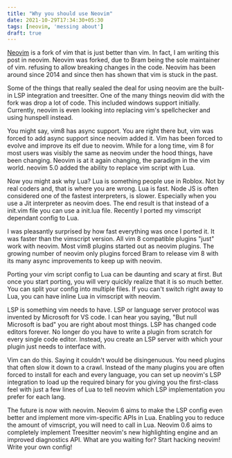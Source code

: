 ```yaml
---
title: "Why you should use Neovim"
date: 2021-10-29T17:34:30+05:30
tags: [neovim, 'messing about']
draft: true
---
```


[Neovim](neovim.io/) is a fork of vim that is just better than vim. In fact, I am writing this post in neovim. Neovim was forked, due to Bram being the sole maintainer of vim. refusing to allow breaking changes in the code. Neovim has been around since 2014 and since then has shown that vim is stuck in the past. 
 
Some of the things that really sealed the deal for using neovim are the built-in LSP integration and treesitter. One of the many things neovim did with the fork was drop a lot of code. This included windows support initially. Currently, neovim is even looking into replacing vim's spellchecker and using
 hunspell instead. 
 
You might say, vim8 has async support. You are right there but, vim was forced to add async support since neovim added it. Vim has been forced to evolve and improve its
elf due to neovim. While for a long time, vim 8 for most users was visibly the same as neovim under the hood things, have been changing. Neovim is at it again changing, the paradigm in the vim world. neovim 5.0 added the ability to replace vim script with Lua. 
 
Now you might ask why Lua? Lua is something people use in Roblox. Not by real coders and, that is where you are wrong. Lua is fast. Node JS is often considered one of the fastest interpreters, is slower. Especially when you use a Jit interpreter as neovim does. The end result is that instead of a init.vim file you can use a init.lua file. Recently I ported my vimscript dependant config to Lua. 
 
I was pleasantly surprised by how fast everything was once I ported it. It was faster than the vimscript version. All vim 8 compatible plugins "just" work with neovim. Most vim8 plugins started out as neovim plugins. The growing number of neovim only plugins forced Bram to release vim 8 with its many async improvements to keep up with neovim. 
 
Porting your vim script config to Lua can be daunting and scary at first. But once you start porting, you will very quickly realize that it is so much better. You can split your config into multiple files. If you can't switch right away to Lua, you can have inline Lua in vimscript with neovim. 
 
LSP is something vim needs to have. LSP or language server protocol was invented by Microsoft for VS code. I can hear you saying, "But null Microsoft is bad" you are right about most things. LSP has changed code editors forever. No longer do you have to write a plugin from scratch for every single code editor. Instead, you create an LSP server with which your plugin just needs to interface with. 
 
Vim can do this. Saying it couldn't would be disingenuous. You need plugins that often slow it down to a crawl. Instead of the many plugins you are often forced to install for each and every language, you can set up neovim's LSP integration to load up the required binary for you giving you the first-class feel with just a few lines of Lua to tell neovim which LSP implementation you prefer for each lang. 
 
The future is now with neovim. Neovim 6 aims to make the LSP config even better and implement more vim-specific APIs in Lua.   Enabling you to reduce the amount of vimscript, you will need to call in Lua. Neovim 0.6 aims to completely implement Treesitter neovim's new highlighting engine and an improved diagnostics API. What are you waiting for? Start hacking neovim! Write your own config!

